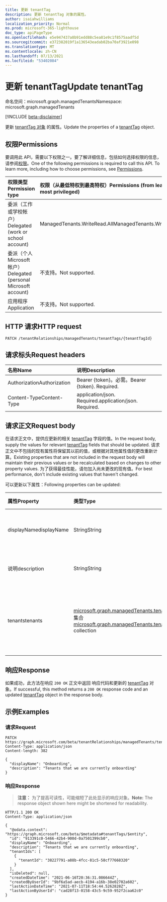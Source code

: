 ```yaml
---
title: 更新 tenantTag
description: 更新 tenantTag 对象的属性。
author: isaiahwilliams
localization_priority: Normal
ms.prod: microsoft-365-lighthouse
doc_type: apiPageType
ms.openlocfilehash: e5e947437a8b91edd88c5ea81e9c1f8575aadf5d
ms.sourcegitcommit: e372382019f1a136543eadab02ba70af3921e098
ms.translationtype: MT
ms.contentlocale: zh-CN
ms.lasthandoff: 07/13/2021
ms.locfileid: "53402084"
---
```

# <a name="update-tenanttag"></a><span data-ttu-id="71c17-103">更新 tenantTag</span><span class="sxs-lookup"><span data-stu-id="71c17-103">Update tenantTag</span></span>
<span data-ttu-id="71c17-104">命名空间：microsoft.graph.managedTenants</span><span class="sxs-lookup"><span data-stu-id="71c17-104">Namespace: microsoft.graph.managedTenants</span></span>

[!INCLUDE [beta-disclaimer](../../includes/beta-disclaimer.md)]

<span data-ttu-id="71c17-105">更新 [tenantTag 对象](../resources/managedtenants-tenanttag.md) 的属性。</span><span class="sxs-lookup"><span data-stu-id="71c17-105">Update the properties of a [tenantTag](../resources/managedtenants-tenanttag.md) object.</span></span>

## <a name="permissions"></a><span data-ttu-id="71c17-106">权限</span><span class="sxs-lookup"><span data-stu-id="71c17-106">Permissions</span></span>
<span data-ttu-id="71c17-p101">要调用此 API，需要以下权限之一。要了解详细信息，包括如何选择权限的信息，请参阅[权限](/graph/permissions-reference)。</span><span class="sxs-lookup"><span data-stu-id="71c17-p101">One of the following permissions is required to call this API. To learn more, including how to choose permissions, see [Permissions](/graph/permissions-reference).</span></span>

|<span data-ttu-id="71c17-109">权限类型</span><span class="sxs-lookup"><span data-stu-id="71c17-109">Permission type</span></span>|<span data-ttu-id="71c17-110">权限（从最低特权到最高特权）</span><span class="sxs-lookup"><span data-stu-id="71c17-110">Permissions (from least to most privileged)</span></span>|
|:---|:---|
|<span data-ttu-id="71c17-111">委派（工作或学校帐户）</span><span class="sxs-lookup"><span data-stu-id="71c17-111">Delegated (work or school account)</span></span>|<span data-ttu-id="71c17-112">ManagedTenants.WriteRead.All</span><span class="sxs-lookup"><span data-stu-id="71c17-112">ManagedTenants.WriteRead.All</span></span>|
|<span data-ttu-id="71c17-113">委派（个人 Microsoft 帐户）</span><span class="sxs-lookup"><span data-stu-id="71c17-113">Delegated (personal Microsoft account)</span></span>|<span data-ttu-id="71c17-114">不支持。</span><span class="sxs-lookup"><span data-stu-id="71c17-114">Not supported.</span></span>|
|<span data-ttu-id="71c17-115">应用程序</span><span class="sxs-lookup"><span data-stu-id="71c17-115">Application</span></span>|<span data-ttu-id="71c17-116">不支持。</span><span class="sxs-lookup"><span data-stu-id="71c17-116">Not supported.</span></span>|

## <a name="http-request"></a><span data-ttu-id="71c17-117">HTTP 请求</span><span class="sxs-lookup"><span data-stu-id="71c17-117">HTTP request</span></span>

<!-- {
  "blockType": "ignored"
}
-->
``` http
PATCH /tenantRelationships/managedTenants/tenantTags/{tenantTagId}
```

## <a name="request-headers"></a><span data-ttu-id="71c17-118">请求标头</span><span class="sxs-lookup"><span data-stu-id="71c17-118">Request headers</span></span>
|<span data-ttu-id="71c17-119">名称</span><span class="sxs-lookup"><span data-stu-id="71c17-119">Name</span></span>|<span data-ttu-id="71c17-120">说明</span><span class="sxs-lookup"><span data-stu-id="71c17-120">Description</span></span>|
|:---|:---|
|<span data-ttu-id="71c17-121">Authorization</span><span class="sxs-lookup"><span data-stu-id="71c17-121">Authorization</span></span>|<span data-ttu-id="71c17-p102">Bearer {token}。必需。</span><span class="sxs-lookup"><span data-stu-id="71c17-p102">Bearer {token}. Required.</span></span>|
|<span data-ttu-id="71c17-124">Content-Type</span><span class="sxs-lookup"><span data-stu-id="71c17-124">Content-Type</span></span>|<span data-ttu-id="71c17-p103">application/json. Required.</span><span class="sxs-lookup"><span data-stu-id="71c17-p103">application/json. Required.</span></span>|

## <a name="request-body"></a><span data-ttu-id="71c17-127">请求正文</span><span class="sxs-lookup"><span data-stu-id="71c17-127">Request body</span></span>
<span data-ttu-id="71c17-128">在请求正文中，提供应更新的相关 [tenantTag](../resources/managedtenants-tenanttag.md) 字段的值。</span><span class="sxs-lookup"><span data-stu-id="71c17-128">In the request body, supply the values for relevant [tenantTag](../resources/managedtenants-tenanttag.md) fields that should be updated.</span></span> <span data-ttu-id="71c17-129">请求正文中不包括的现有属性将保留其以前的值，或根据对其他属性值的更改重新计算。</span><span class="sxs-lookup"><span data-stu-id="71c17-129">Existing properties that are not included in the request body will maintain their previous values or be recalculated based on changes to other property values.</span></span> <span data-ttu-id="71c17-130">为了获得最佳性能，请勿加入尚未更改的现有值。</span><span class="sxs-lookup"><span data-stu-id="71c17-130">For best performance, don't include existing values that haven't changed.</span></span>

<span data-ttu-id="71c17-131">可以更新以下属性：</span><span class="sxs-lookup"><span data-stu-id="71c17-131">Following properties can be updated:</span></span>

| <span data-ttu-id="71c17-132">属性</span><span class="sxs-lookup"><span data-stu-id="71c17-132">Property</span></span>     | <span data-ttu-id="71c17-133">类型</span><span class="sxs-lookup"><span data-stu-id="71c17-133">Type</span></span>        | <span data-ttu-id="71c17-134">说明</span><span class="sxs-lookup"><span data-stu-id="71c17-134">Description</span></span> |
|:-------------|:------------|:------------|
|<span data-ttu-id="71c17-135">displayName</span><span class="sxs-lookup"><span data-stu-id="71c17-135">displayName</span></span>|<span data-ttu-id="71c17-136">String</span><span class="sxs-lookup"><span data-stu-id="71c17-136">String</span></span>|<span data-ttu-id="71c17-137">租户显示名称的变量。</span><span class="sxs-lookup"><span data-stu-id="71c17-137">The display name for the tenant tag.</span></span>|
|<span data-ttu-id="71c17-138">说明</span><span class="sxs-lookup"><span data-stu-id="71c17-138">description</span></span>|<span data-ttu-id="71c17-139">String</span><span class="sxs-lookup"><span data-stu-id="71c17-139">String</span></span>|<span data-ttu-id="71c17-140">租户标记的说明。</span><span class="sxs-lookup"><span data-stu-id="71c17-140">The description for the tenant tag.</span></span>|
|<span data-ttu-id="71c17-141">tenants</span><span class="sxs-lookup"><span data-stu-id="71c17-141">tenants</span></span>|<span data-ttu-id="71c17-142">[microsoft.graph.managedTenants.tenantInfo](../resources/managedtenants-tenantinfo.md) 集合</span><span class="sxs-lookup"><span data-stu-id="71c17-142">[microsoft.graph.managedTenants.tenantInfo](../resources/managedtenants-tenantinfo.md) collection</span></span>|<span data-ttu-id="71c17-143">与租户标记关联的托管租户的集合。</span><span class="sxs-lookup"><span data-stu-id="71c17-143">The collection of managed tenants associated with the tenant tag.</span></span>|

## <a name="response"></a><span data-ttu-id="71c17-144">响应</span><span class="sxs-lookup"><span data-stu-id="71c17-144">Response</span></span>

<span data-ttu-id="71c17-145">如果成功，此方法在响应 `200 OK` 正文中返回 响应代码和更新的 [tenantTag](../resources/managedtenants-tenanttag.md) 对象。</span><span class="sxs-lookup"><span data-stu-id="71c17-145">If successful, this method returns a `200 OK` response code and an updated [tenantTag](../resources/managedtenants-tenanttag.md) object in the response body.</span></span>

## <a name="examples"></a><span data-ttu-id="71c17-146">示例</span><span class="sxs-lookup"><span data-stu-id="71c17-146">Examples</span></span>

### <a name="request"></a><span data-ttu-id="71c17-147">请求</span><span class="sxs-lookup"><span data-stu-id="71c17-147">Request</span></span>
<!-- {
  "blockType": "request",
  "name": "update_tenanttag"
}
-->
``` http
PATCH https://graph.microsoft.com/beta/tenantRelationships/managedTenants/tenantTags/{tenantTagId}
Content-Type: application/json
Content-length: 382

{
  "displayName": "Onboarding",
  "description": "Tenants that we are currently onboarding"
}
```

### <a name="response"></a><span data-ttu-id="71c17-148">响应</span><span class="sxs-lookup"><span data-stu-id="71c17-148">Response</span></span>
><span data-ttu-id="71c17-149">**注意：** 为了提高可读性，可能缩短了此处显示的响应对象。</span><span class="sxs-lookup"><span data-stu-id="71c17-149">**Note:** The response object shown here might be shortened for readability.</span></span>
<!-- {
  "blockType": "response",
  "truncated": true,
  "@odata.type": "microsoft.graph.managedTenants.tenantTag"
}
-->
``` http
HTTP/1.1 200 OK
Content-Type: application/json

{
  "@odata.context": "https://graph.microsoft.com/beta/$metadata#tenantTags/$entity",
  "id": "913391c0-5466-42b4-900d-0a7501399cb0",
  "displayName": "Onboarding",
  "description": "Tenants that we are currently onboarding",
  "tenantIds": [
    {
      "tenantId": "38227791-a88b-4fcc-81c5-58cf77668320"
    }
  ],
  "isDeleted": null,
  "createdDateTime": "2021-06-16T20:36:31.086644Z",
  "createdByUserId": "9bf6a5ad-aecb-4194-a16b-38e02702a602",
  "lastActionDateTime": "2021-07-11T18:54:44.5262828Z",
  "lastActionByUserId": "cad28f13-0158-43c5-9c59-952f2caa62c0"
}
```
